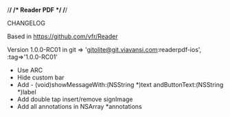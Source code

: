 /**************************************************************/
/*					    	Reader PDF						  */
/**************************************************************/

CHANGELOG

Based in https://github.com/vfr/Reader

Version 1.0.0-RC01 in git => 'gitolite@git.viavansi.com:readerpdf-ios', :tag=>'1.0.0-RC01'

* Use ARC
* Hide custom bar
* Add - (void)showMessageWith:(NSString *)text andButtonText:(NSString *)label
* Add double tap insert/remove signImage
* Add all annotations in NSArray *annotations

